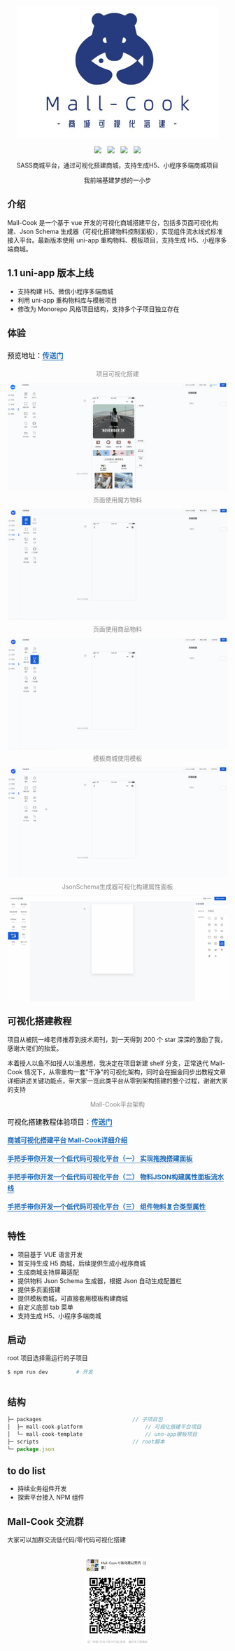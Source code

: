 <!--
 * @Description: What's this for
 * @Autor: WangYuan
 * @Date: 2021-12-20 14:20:57
 * @LastEditors: WangYuan
 * @LastEditTime: 2022-02-14 09:44:58
-->
<!-- [English](./README.md) | 简体中文  -->

<p align="center">
  <img src="./static/logo.jpg" />
</p>
<p align="center">
 <img style='margin:0 5px' src='https://badgen.net/github/stars/wangyuan389/mall-cook'>
 <img style='margin:0 5px' src='https://badgen.net/github/forks/wangyuan389/mall-cook'>
 <img style='margin:0 5px' src='https://img.shields.io/badge/version-1.1-686480.svg'>
 <img style='margin:0 5px' src='https://img.shields.io/badge/code%20style-standard-7986d0.svg'>
</p>

<p align="center">
  SASS商城平台，通过可视化搭建商城，支持生成H5、小程序多端商城项目
</p>

<p align="center">
  我前端基建梦想的一小步
</p>

## 介绍

Mall-Cook 是一个基于 vue 开发的可视化商城搭建平台，包括多页面可视化构建、Json Schema 生成器（可视化搭建物料控制面板），实现组件流水线式标准接入平台。最新版本使用 uni-app 重构物料、模板项目，支持生成 H5、小程序多端商城。

## 1.1 uni-app 版本上线

- 支持构建 H5、微信小程序多端商城
- 利用 uni-app 重构物料库与模板项目
- 修改为 Monorepo 风格项目结构，支持多个子项目独立存在

## 体验

<p data-tool="mdnice编辑器" style="font-size: 16px; padding-top: 8px; padding-bottom: 8px; margin: 0; line-height: 26px; color: black;">预览地址：<a href="http://110.42.184.128:8000/#/login" style="text-decoration: none; color: #1e6bb8; word-wrap: break-word; font-weight: bold; border-bottom: 1px solid #1e6bb8;">传送门</a></p>

<figcaption style="margin-top: 10px;margin-bottom: 10px; text-align: center; color: #888; font-size: 14px;">项目可视化搭建</figcaption>
<img src="./static/MallCook-Build.gif" alt style="display: block; margin: 0 auto; max-width: 100%;">

<figcaption style="margin-top: 10px;margin-bottom: 10px; text-align: center; color: #888; font-size: 14px;">页面使用魔方物料</figcaption>
<img src="./static/MallCook-Cube.gif" alt style="display: block; margin: 0 auto; max-width: 100%;">

<figcaption style="margin-top: 10px;margin-bottom: 10px; text-align: center; color: #888; font-size: 14px;">页面使用商品物料</figcaption>
<img src="./static/MallCook-Goods.gif" alt style="display: block; margin: 0 auto; max-width: 100%;">

<figcaption style="margin-top: 10px;margin-bottom: 10px; text-align: center; color: #888; font-size: 14px;">模板商城使用模板</figcaption>
<img src="./static/MallCook-Model.gif" alt style="display: block; margin: 0 auto; max-width: 100%;">

<figcaption style="margin-top: 10px;margin-bottom: 10px; text-align: center; color: #888; font-size: 14px;">JsonSchema生成器可视化构建属性面板</figcaption>
<img src="./static/MallCook-Schema.gif" alt style="display: block; margin: 0 auto; max-width: 100%;">

## 可视化搭建教程

项目从被阮一峰老师推荐到技术周刊，到一天得到 200 个 star 深深的激励了我，感谢大佬们的抬爱。

本着授人以鱼不如授人以渔思想，我决定在项目新建 shelf 分支，正常迭代 Mall-Cook 情况下，从零重构一套"干净"的可视化架构，同时会在掘金同步出教程文章详细讲述关键功能点，带大家一览此类平台从零到架构搭建的整个过程，谢谢大家的支持

<figcaption style="margin-top: 10px;margin-bottom: 10px; text-align: center; color: #888; font-size: 14px;">Mall-Cook平台架构</figcaption>
<img src="https://p9-juejin.byteimg.com/tos-cn-i-k3u1fbpfcp/7bf42b58cd14458c8f9d2e9dd7e1e7c2~tplv-k3u1fbpfcp-watermark.image" alt style="display: block; margin: 0 auto; max-width: 100%;">

<p data-tool="mdnice编辑器" style="font-size: 16px; padding-top: 8px; padding-bottom: 8px; margin: 0; line-height: 26px; color: black;">可视化搭建教程体验项目：<a href="http://110.42.184.128:7000/#/" style="text-decoration: none; color: #1e6bb8; word-wrap: break-word; font-weight: bold; border-bottom: 1px solid #1e6bb8;">传送门</a></p>

<p data-tool="mdnice编辑器" style="font-size: 15px; padding-top: 8px; padding-bottom: 8px; margin: 0; line-height: 26px; color: black;"><a href="https://juejin.cn/post/7040993073437868063" style="text-decoration: none; color: #1e6bb8; word-wrap: break-word; font-weight: bold; border-bottom: 1px solid #1e6bb8;">商城可视化搭建平台 Mall-Cook详细介绍</a></p>

<p data-tool="mdnice编辑器" style="font-size: 15px; padding-top: 8px; padding-bottom: 8px; margin: 0; line-height: 26px; color: black;"><a href="https://juejin.cn/post/7044432832965378061/" style="text-decoration: none; color: #1e6bb8; word-wrap: break-word; font-weight: bold; border-bottom: 1px solid #1e6bb8;">手把手带你开发一个低代码可视化平台（一） 实现拖拽搭建面板</a></p>

<p data-tool="mdnice编辑器" style="font-size: 15px; padding-top: 8px; padding-bottom: 8px; margin: 0; line-height: 26px; color: black;"><a href="https://juejin.cn/post/7046924227340926983" style="text-decoration: none; color: #1e6bb8; word-wrap: break-word; font-weight: bold; border-bottom: 1px solid #1e6bb8;">手把手带你开发一个低代码可视化平台（二） 物料JSON构建属性面板流水线</a></p>

<p data-tool="mdnice编辑器" style="font-size: 15px; padding-top: 8px; padding-bottom: 8px; margin: 0; line-height: 26px; color: black;"><a href="https://juejin.cn/post/7049149768328544270" style="text-decoration: none; color: #1e6bb8; word-wrap: break-word; font-weight: bold; border-bottom: 1px solid #1e6bb8;">手把手带你开发一个低代码可视化平台（三） 组件物料复合类型属性</a></p>

## 特性

- 项目基于 VUE 语言开发
- 暂支持生成 H5 商城，后续提供生成小程序商城
- 生成商城支持屏幕适配
- 提供物料 Json Schema 生成器，根据 Json 自动生成配置栏
- 提供多页面搭建
- 提供模板商城，可直接套用模板构建商城
- 自定义底部 tab 菜单
- 支持生成 H5、小程序多端商城

## 启动

root 项目选择需运行的子项目

```bash
$ npm run dev         # 开发
```

<img src="https://p1-juejin.byteimg.com/tos-cn-i-k3u1fbpfcp/30d2081c1dcd42b0ab2d0edc09ffb748~tplv-k3u1fbpfcp-watermark.image" alt style="display: block; width: 32%;">

## 结构

```javascript
├─ packages                             // 子项目包
│  ├─ mall-cook-platform                    // 可视化搭建平台项目
│  └─ mall-cook-template                    // unn-app模板项目
├─ scripts                              // root脚本
└─ package.json
```

## to do list

- 持续业务组件开发
- 探索平台接入 NPM 组件

## Mall-Cook 交流群

大家可以加群交流低代码/零代码可视化搭建
<img src="./static/qr.png" alt style="display: block; margin: 30px auto; width: 30%;">
